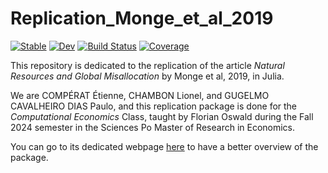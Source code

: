 # Replication_Monge_et_al_2019

[![Stable](https://img.shields.io/badge/docs-stable-blue.svg)](https://Paulogcd.github.io/Replication_Monge_et_al_2019.jl/stable/)
[![Dev](https://img.shields.io/badge/docs-dev-blue.svg)](https://Paulogcd.github.io/Replication_Monge_et_al_2019.jl/dev/)
[![Build Status](https://github.com/Paulogcd/Replication_Monge_et_al_2019.jl/actions/workflows/CI.yml/badge.svg?branch=main)](https://github.com/Paulogcd/Replication_Monge_et_al_2019.jl/actions/workflows/CI.yml?query=branch%3Amain)
[![Coverage](https://codecov.io/gh/Paulogcd/Replication_Monge_et_al_2019.jl/branch/main/graph/badge.svg)](https://codecov.io/gh/Paulogcd/Replication_Monge_et_al_2019.jl)


This repository is dedicated to the replication of the article _Natural Resources and Global Misallocation_ by Monge et al, 2019, in Julia. 

We are COMPÉRAT Étienne, CHAMBON Lionel, and GUGELMO CAVALHEIRO DIAS Paulo, and this replication package is done for the *Computational Economics* Class, taught by Florian Oswald during the Fall 2024 semester in the Sciences Po Master of Research in Economics. 

You can go to its dedicated webpage [here](https://www.paulogcd.com/Replication_Monge_et_al_2019.jl/) to have a better overview of the package. 